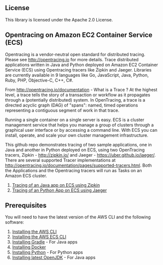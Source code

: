 ## License

This library is licensed under the Apache 2.0 License.
 
 ## Opentracing on Amazon EC2 Container Service (ECS) 
Opentracing is a vendor-neutral open standard for distributed tracing. Please see http://opentracing.io for more details. Trace distributed applications written in Java and Python deployed on Amazon EC2 Container Service (ECS) using Opentracing tracers like Zipkin and Jaeger. Libraries are currently available in 9 languages like Go, JavaScript, Java, Python, Ruby, PHP, Objective-C, C++, C#.

From http://opentracing.io/documentation - What is a Trace ? At the highest level, a trace tells the story of a transaction or workflow as it propagates through a (potentially distributed) system. In OpenTracing, a trace is a directed acyclic graph (DAG) of "spans": named, timed operations representing a contiguous segment of work in that trace.

Running a single container on a single server is easy. ECS is a cluster management service that helps you manage a group of clusters through a graphical user interface or by accessing a command line. With ECS you can install, operate, and scale your own cluster management infrastructure.

This github repo demonstrates tracing of two sample applications, one in Java and another in Python deployed on ECS, using two  OpenTracing tracers, Zipkin - http://zipkin.io/ and Jaeger - https://uber.github.io/jaeger/. There are several supported Tracer implementations at http://opentracing.io/documentation/pages/supported-tracers.html. Both the Applications and the Opentracing tracers will run as Tasks on an Amazon ECS cluster.

1. [Tracing of an Java app on ECS using Zipkin](https://github.com/aws-samples/ecs-opentracing/tree/master/zipkindemo)
2. [Tracing of an Python App on ECS using Jaeger](https://github.com/aws-samples/ecs-opentracing/tree/master/jaegerdemo)

## Prerequisites

You will need to have the latest version of the AWS CLI and the following software:

1. [Installing the AWS CLI](http://docs.aws.amazon.com/cli/latest/userguide/installing.html)
2. [Installing the AWS ECS CLI](https://github.com/aws/amazon-ecs-cli)
3. [Installing Gradle](https://gradle.org/install/) - For Java apps
4. [Installing Docker](https://docs.docker.com/engine/installation/)
5. [Installing Python](https://www.python.org/downloads/) - For Python apps
6. [Installing latest OpenJDK](http://openjdk.java.net/install/) - For Java apps





